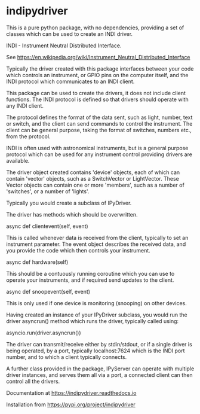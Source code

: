# indipydriver

This is a pure python package, with no dependencies, providing a set of classes which can be used to create an INDI driver.

INDI - Instrument Neutral Distributed Interface.

See https://en.wikipedia.org/wiki/Instrument_Neutral_Distributed_Interface

Typically the driver created with this package interfaces between your code which controls an instrument, or GPIO pins on the computer itself, and the INDI protocol which communicates to an INDI client.

This package can be used to create the drivers, it does not include client functions. The INDI protocol is defined so that drivers should operate with any INDI client.

The protocol defines the format of the data sent, such as light, number, text or switch, and the client can send commands to control the instrument.  The client can be general purpose, taking the format of switches, numbers etc., from the protocol.

INDI is often used with astronomical instruments, but is a general purpose protocol which can be used for any instrument control providing drivers are available.

The driver object created contains 'device' objects, each of which can contain 'vector' objects, such as a SwitchVector or LightVector. These Vector objects can contain one or more 'members', such as a number of 'switches', or a number of 'lights'.

Typically you would create a subclass of IPyDriver.

The driver has methods which should be overwritten.

async def clientevent(self, event)

This is called whenever data is received from the client, typically to set an instrument parameter. The event object describes the received data, and you provide the code which then controls your instrument.

async def hardware(self)

This should be a contuously running coroutine which you can use to operate your instruments, and if required send updates to the client.

async def snoopevent(self, event)

This is only used if one device is monitoring (snooping) on other devices.

Having created an instance of your IPyDriver subclass, you would run the driver asyncrun() method which runs the driver, typically called using:

asyncio.run(driver.asyncrun())

The driver can transmit/receive either by stdin/stdout, or if a single driver is being operated, by a port, typically localhost:7624 which is the INDI port number, and to which a client typically connects.

A further class provided in the package, IPyServer can operate with multiple driver instances, and serves them all via a port, a connected client can then control all the drivers.

Documentation at https://indipydriver.readthedocs.io

Installation from https://pypi.org/project/indipydriver
